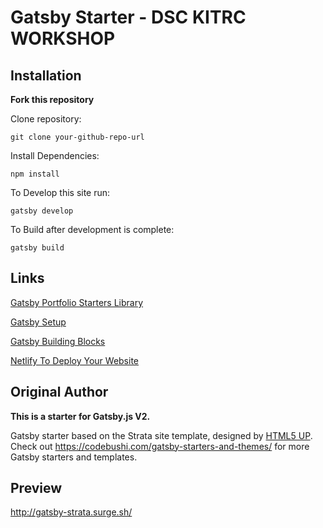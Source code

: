 # Gatsby Starter - DSC KITRC WORKSHOP

## Installation

**Fork this repository**

Clone repository:

    git clone your-github-repo-url

Install Dependencies:

    npm install

To Develop this site run:

    gatsby develop

To Build after development is complete:

    gatsby build

## Links

[Gatsby Portfolio Starters Library](https://www.gatsbyjs.org/starters/?c=Portfolio)

[Gatsby Setup](https://www.gatsbyjs.org/tutorial/part-zero/)

[Gatsby Building Blocks](https://www.gatsbyjs.org/tutorial/part-one/)

[Netlify To Deploy Your Website](https://www.netlify.com/)

## Original Author

**This is a starter for Gatsby.js V2.**

Gatsby starter based on the Strata site template, designed by [HTML5 UP](https://html5up.net/strata). Check out https://codebushi.com/gatsby-starters-and-themes/ for more Gatsby starters and templates.

## Preview

http://gatsby-strata.surge.sh/
